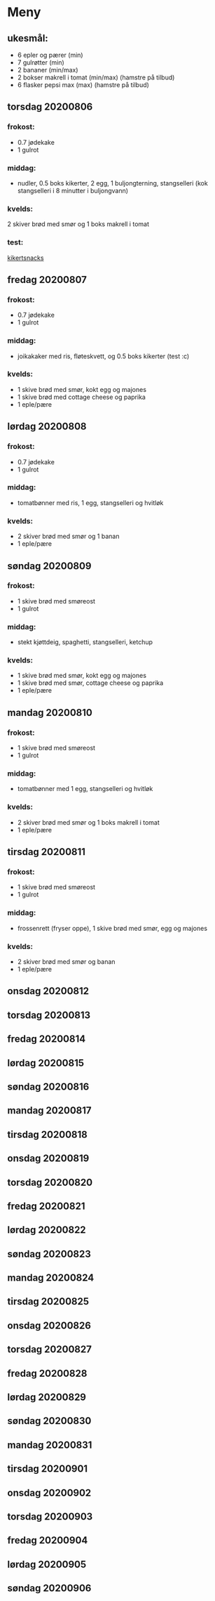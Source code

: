# Meny

## ukesmål:
- 6 epler og pærer (min)
- 7 gulrøtter (min)
- 2 bananer (min/max)
- 2 bokser makrell i tomat (min/max) (hamstre på tilbud)
- 6 flasker pepsi max (max) (hamstre på tilbud)

## torsdag 20200806
### frokost:
- 0.7 jødekake
- 1 gulrot
### middag:
- nudler, 0.5 boks kikerter, 2 egg, 1 buljongterning, stangselleri (kok stangselleri i 8 minutter i buljongvann)
### kvelds:
2 skiver brød med smør og 1 boks makrell i tomat
### test:
[kikertsnacks](http://www.veganmisjonen.com/2014/09/oppskrift-sunnere-snacks-kikerter.html)

## fredag 20200807
### frokost:
- 0.7 jødekake
- 1 gulrot
### middag:
- joikakaker med ris, fløteskvett, og 0.5 boks kikerter (test :c)
### kvelds:
- 1 skive brød med smør, kokt egg og majones
- 1 skive brød med cottage cheese og paprika
- 1 eple/pære

## lørdag 20200808
### frokost:
- 0.7 jødekake
- 1 gulrot
### middag:
- tomatbønner med ris, 1 egg, stangselleri og hvitløk
### kvelds:
- 2 skiver brød med smør og 1 banan
- 1 eple/pære

## søndag 20200809
### frokost:
- 1 skive brød med smøreost
- 1 gulrot
### middag:
- stekt kjøttdeig, spaghetti, stangselleri, ketchup
### kvelds:
- 1 skive brød med smør, kokt egg og majones
- 1 skive brød med smør, cottage cheese og paprika
- 1 eple/pære

## mandag 20200810
### frokost:
- 1 skive brød med smøreost
- 1 gulrot
### middag:
- tomatbønner med 1 egg, stangselleri og hvitløk
### kvelds:
- 2 skiver brød med smør og 1 boks makrell i tomat
- 1 eple/pære

## tirsdag 20200811
### frokost:
- 1 skive brød med smøreost
- 1 gulrot
### middag:
- frossenrett (fryser oppe), 1 skive brød med smør, egg og majones
### kvelds:
- 2 skiver brød med smør og banan
- 1 eple/pære

## onsdag 20200812
## torsdag 20200813
## fredag 20200814
## lørdag 20200815
## søndag 20200816

## mandag 20200817
## tirsdag 20200818
## onsdag 20200819
## torsdag 20200820
## fredag 20200821
## lørdag 20200822
## søndag 20200823

## mandag 20200824
## tirsdag 20200825
## onsdag 20200826
## torsdag 20200827
## fredag 20200828
## lørdag 20200829
## søndag 20200830

## mandag 20200831
## tirsdag 20200901
## onsdag 20200902
## torsdag 20200903
## fredag 20200904
## lørdag 20200905
## søndag 20200906

